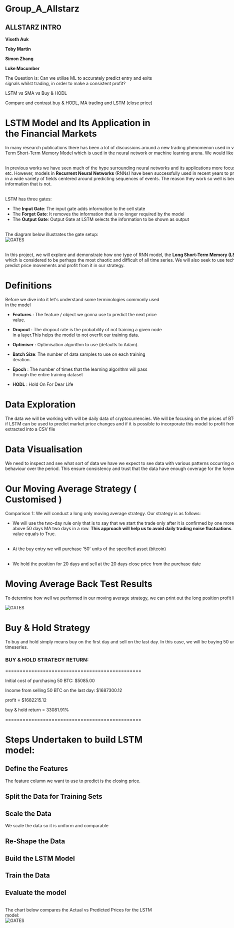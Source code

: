 # Group_A_Allstarz
## ALLSTARZ INTRO

**Viseth Auk**

**Toby Martin**

**Simon Zhang**

**Luke Macumber**

The Question is:  Can we utilise ML to accurately predict entry and exits signals whilst trading, in order to make a consistent profit?

LSTM vs SMA vs Buy & HODL

Compare and contrast buy & HODL, MA trading and LSTM (close price)

# LSTM Model and Its Application in the Financial Markets 
<div style="width:1280px">

In many research publications there has been a lot of discussions around a new trading phenomenon used in various trading strategies known as the LSTM Model, often referred to as the Long-Term Short-Term Memory Model which is used in the neural network or machine learning arena. We would like to uncover the truth behind this style of trading, is it truth or fiction?

<br/>In previous works we have seen much of the hype surrounding neural networks and its applications more focused in image-based applications such as fingerprint recognition, facial recognition, etc.
However, models in **Recurrent Neural Networks** (RNNs) have been successfully used in recent years to predict future events in time series as well. RNNs have contributed to breakthroughs in a wide variety of fields centered around predicting sequences of events. The reason they work so well is because LSTM is able to store past information that is important, and forget the information that is not. 
    
<br/> LSTM has three gates:
- The **Input Gate**: The input gate adds information to the cell state
- The **Forget Gate**: It removes the information that is no longer required by the model
- The **Output Gate**: Output Gate at LSTM selects the information to be shown as output

<br> The diagram below illustrates the gate setup:<br/>
![GATES](./images/gates.png "LSTM GATES")

    

<br/>In this project, we will explore and demonstrate how one type of RNN model, the **Long Short-Term Memory (LSTM)** network, can be used to predict price movement in financial time series data which is considered to be perhaps the most chaotic and difficult of all time series. We will also seek to use technical indicators such as the Moving Average and the MACD with LSTM to try and predict price movements and profit from it in our strategy.

</div>

# Definitions

Before we dive into it let's understand some terminologies commonly used in the model

- **Features**  : The feature / object we gonna use to predict the next price value.
- **Dropout**   : The dropout rate is the probability of not training a given node in a layer.This helps the model to not overfit our training data.
        
- **Optimiser** : Optimisation algorithm to use (defaults to Adam).
- **Batch Size**: The number of data samples to use on each training iteration.
- **Epoch**     : The number of times that the learning algorithm will pass through the entire training dataset
- **HODL**     : Hold On For Dear Life

# Data Exploration

<div style="width:1280px">

The data we will be working with will be daily data of cryptocurrencies. We will be focusing on the prices of BTC, if we have time
we could look at other cryptocurrencies. Our intention is to see if LSTM can be used to predict market price changes and if it is 
possible to incorporate this model to profit from in our trading strategies. The data is taken from **coinmarketcap.com** and extracted into a CSV file

</div>

# Data Visualisation

<div style="width:1280px">

We need to inspect and see what sort of data we have we expect to see data with various patterns occurring overtime
to ensure that the data can account for different changes in market behaviour over the period. This ensure consistency and trust 
that the data have enough coverage for the forever changing market conditions.

</div>


# Our Moving Average Strategy ( **Customised** )

<div style="width:1280px">

Comparison 1: We will conduct a long only moving average strategy. Our strategy is as follows:

- We will use the two-day rule only that is to say that we start the trade only after it is confirmed by one more day’s closing price, and keep the date as the entry point only if the 20 days MA is above 50 days MA two days in a row. **This approach will help us to avoid daily trading noise fluctuations**. When this happens, we will have the entry points in the column firstbuy where the value equals to True.<br/><br/>

- At the buy entry we will purchase '50' units of the specified asset (bitcoin)<br/><br/>

- We hold the position for 20 days and sell at the 20 days close price from the purchase date

</div>

# Moving Average Back Test Results
<div style="width:1280px">
To determine how well we performed in our moving average strategy, we can print out the long position profit list and calculate the sum.
</div>

![GATES](./images/MA_vs_cumprofit.png "LSTM GATES")

# Buy & Hold Strategy
<div style="width:1280px">
To buy and hold simply means buy on the first day and sell on the last day. In this case, we will be buying 50 units of bitcoin and then selling 50 units at the close price of the last day on the timeseries.
</div>

### BUY & HOLD STRATEGY RETURN:
===============================================

Initial cost of purchasing 50 BTC: $5085.00

Income from selling 50 BTC on the last day: $1687300.12

profit = $1682215.12

buy & hold return = 33081.91%

===============================================

# Steps Undertaken to build LSTM model:



## Define the Features
The feature column we want to use to predict is the closing price.

## Split the Data for Training Sets


## Scale the Data
We scale the data so it is uniform and comparable

## Re-Shape the Data

## Build the LSTM Model

## Train the Data

## Evaluate the model

<br> The chart below compares the Actual vs Predicted Prices for the LSTM model:<br/>
![GATES](./images/lstm_actual_vs_predicted.png "LSTM GATES")

